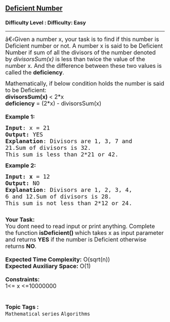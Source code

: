 <h2><a href="https://www.geeksforgeeks.org/problems/deficient-number1612/1?page=1&status=unsolved&sortBy=accuracy">Deficient Number</a></h2><h3>Difficulty Level : Difficulty: Easy</h3><hr><div class="problems_problem_content__Xm_eO"><p><span style="font-size:18px">â€‹Given a number x, your&nbsp;task is to find if this number is Deficient number or not. A number x&nbsp;is said to be Deficient Number if sum of all the divisors of the number denoted by&nbsp;<em>divisorsSum(x)</em>&nbsp;is less than twice the value of the number x. And the difference between these two values is called the&nbsp;<strong>deficiency</strong>.</span></p>

<p><span style="font-size:18px">Mathematically, if below condition holds the number is said to be Deficient:<br>
<strong>divisorsSum(x) </strong>&lt; 2*x<br>
<strong>deficiency</strong> = (2*x) - divisorsSum(x)<br>
<br>
<strong>Example 1:</strong></span></p>

<pre><span style="font-size:18px"><strong>Input</strong>: x = 21
<strong>Output:</strong>&nbsp;YES&nbsp;
<strong>Explanation</strong>: Divisors are 1, 3, 7 and
21.Sum of divisors is 32. 
This sum is less than 2*21 or 42.</span><span style="font-size:18px">
</span></pre>

<p><span style="font-size:18px"><strong>Example 2:</strong></span></p>

<pre><span style="font-size:18px"><strong>Input: x</strong> = 12
<strong>Output:&nbsp;</strong>NO
<strong>Explanation</strong>: Divisors are 1, 2, 3, 4,
6 and 12.Sum of divisors is 28.
This sum is not less than 2*12 or 24.
</span></pre>

<p><br>
<span style="font-size:18px"><strong>Your Task:&nbsp;&nbsp;</strong><br>
You dont need to read input or print anything. Complete the function <strong>isDeficient</strong></span><span style="font-size:18px"><strong>()&nbsp;</strong>which takes x&nbsp;as input parameter and returns <strong>YES</strong> if the number is Deficient otherwise returns <strong>NO</strong>.<br>
<br>
<strong>Expected Time Complexity:</strong> O(sqrt(n))<br>
<strong>Expected Auxiliary Space:</strong> O(1)<br>
<br>
<strong>Constraints:</strong><br>
1&lt;= x&nbsp;&lt;=10000000</span></p>
</div><br><p><span style=font-size:18px><strong>Topic Tags : </strong><br><code>Mathematical</code>&nbsp;<code>series</code>&nbsp;<code>Algorithms</code>&nbsp;